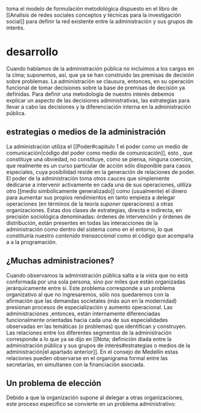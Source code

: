 toma el modelo de formulación metodológica dispuesto en el libro de [[Analisis de redes sociales conceptos y técnicas para la investigación social]]  para definir la red existente entre la administración y sus grupos de interés. 

# desarrollo

Cuando hablamos de la administración pública no incluimos a los cargos en la cima; suponemos, así, que ya se han construido las premisas de decisión sobre problemas. La administración se clausura, entonces, en su operación funcional de tomar decisiones sobre la base de premisas de decisión ya definidas. Para definir una metodología de nuestro interés debemos explicar un aspecto de las decisiones administrativas, las estrategias para llevar a cabo las decisiones y la diferenciación interna en la administración pública.  

## estrategias o medios de la administración 

La administración utiliza el [[Poder#capitulo 1 el poder como un medio de comunicación|código del poder como medio de comunicación]], esto , que constituye una obviedad, no constituye, como se piensa, ninguna coerción, que realmente es un curso particular de acción sólo disponible para casos especiales, cuya posibilidad reside en la generación de relaciones de poder. El poder de la administración toma otros cauces que simplemente dedicarse a intervenir activamente en cada una de sus operaciones, utiliza otro [[medio simbólicamente generalizado]] como (usualmente) el dinero para aumentar sus propios rendimientos en tanto empieza a delegar operaciones (en términos de la teoría *suponer*  operaciones) a otras organizaciones. Estas dos clases de estrategias, directa e indirecta, en precisión sociológica denominadas: órdenes de intervención y órdenes de distribución, están presentes en todas las interacciones de la administración como dentro del sistema como en el entorno, lo que constituiría nuestro *contenido transaccional* como el código que acompaña a a la programación.   

## ¿Muchas administraciones?

Cuando observamos la administración pública salta a la vista que no está conformada por una sola persona, sino por miles que están organizadas jerárquicamente entre si. Este problema corresponde a un problema organizativo al que no ingresaremos, sólo nos quedaremos con la afirmación que las demandas societales (más aún en la modernidad) presionan procesos de especialización y aumento operacional. Las administraciones ,entonces, están internamente diferenciadas funcionalmente orientadas hacia cada una de sus especialidades observadas en las temáticas (o problemas) que identifican y construyen. Las relaciones entre los diferentes segmentos de la administración corresponde a lo que ya se dijo en [[Nota; definición diada entre la administración pública y sus grupos de interés#estrategias o medios de la administración|el apartado anterior]]. En el consejo de Medellín estas relaciones pueden observarse en el organigrama formal entre las secretarías, en simultaneo con la financiación asociada. 

## Un problema de elección 



Debido a que la organización supone al delegar a otras organizaciones, este proceso específico se convierte en un problema administrativo: 


